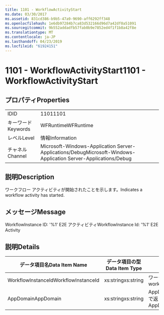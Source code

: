 ```yaml
---
title: 1101 - WorkflowActivityStart
ms.date: 03/30/2017
ms.assetid: 831cd386-b9b5-47a9-9690-aff6292ff348
ms.openlocfilehash: 1e6db97284b7ca83d532166d96d7a42df0a51091
ms.sourcegitcommit: 9b552addadfb57fab0b9e7852ed4f1f1b8a42f8e
ms.translationtype: MT
ms.contentlocale: ja-JP
ms.lasthandoff: 04/23/2019
ms.locfileid: "61924151"
---
```

# <a name="1101---workflowactivitystart"></a><span data-ttu-id="49fe5-102">1101 - WorkflowActivityStart</span><span class="sxs-lookup"><span data-stu-id="49fe5-102">1101 - WorkflowActivityStart</span></span>
## <a name="properties"></a><span data-ttu-id="49fe5-103">プロパティ</span><span class="sxs-lookup"><span data-stu-id="49fe5-103">Properties</span></span>  
  
|||  
|-|-|  
|<span data-ttu-id="49fe5-104">ID</span><span class="sxs-lookup"><span data-stu-id="49fe5-104">ID</span></span>|<span data-ttu-id="49fe5-105">1101</span><span class="sxs-lookup"><span data-stu-id="49fe5-105">1101</span></span>|  
|<span data-ttu-id="49fe5-106">キーワード</span><span class="sxs-lookup"><span data-stu-id="49fe5-106">Keywords</span></span>|<span data-ttu-id="49fe5-107">WFRuntime</span><span class="sxs-lookup"><span data-stu-id="49fe5-107">WFRuntime</span></span>|  
|<span data-ttu-id="49fe5-108">レベル</span><span class="sxs-lookup"><span data-stu-id="49fe5-108">Level</span></span>|<span data-ttu-id="49fe5-109">情報</span><span class="sxs-lookup"><span data-stu-id="49fe5-109">Information</span></span>|  
|<span data-ttu-id="49fe5-110">チャネル</span><span class="sxs-lookup"><span data-stu-id="49fe5-110">Channel</span></span>|<span data-ttu-id="49fe5-111">Microsoft-Windows-Application Server-Applications/Debug</span><span class="sxs-lookup"><span data-stu-id="49fe5-111">Microsoft-Windows-Application Server-Applications/Debug</span></span>|  
  
## <a name="description"></a><span data-ttu-id="49fe5-112">説明</span><span class="sxs-lookup"><span data-stu-id="49fe5-112">Description</span></span>  
 <span data-ttu-id="49fe5-113">ワークフロー アクティビティが開始されたことを示します。</span><span class="sxs-lookup"><span data-stu-id="49fe5-113">Indicates a workflow activity has started.</span></span>  
  
## <a name="message"></a><span data-ttu-id="49fe5-114">メッセージ</span><span class="sxs-lookup"><span data-stu-id="49fe5-114">Message</span></span>  
 <span data-ttu-id="49fe5-115">WorkflowInstance ID: '%1' E2E アクティビティ</span><span class="sxs-lookup"><span data-stu-id="49fe5-115">WorkflowInstance Id: '%1' E2E Activity</span></span>  
  
## <a name="details"></a><span data-ttu-id="49fe5-116">説明</span><span class="sxs-lookup"><span data-stu-id="49fe5-116">Details</span></span>  
  
|<span data-ttu-id="49fe5-117">データ項目名</span><span class="sxs-lookup"><span data-stu-id="49fe5-117">Data Item Name</span></span>|<span data-ttu-id="49fe5-118">データ項目の型</span><span class="sxs-lookup"><span data-stu-id="49fe5-118">Data Item Type</span></span>|<span data-ttu-id="49fe5-119">説明</span><span class="sxs-lookup"><span data-stu-id="49fe5-119">Description</span></span>|  
|--------------------|--------------------|-----------------|  
|<span data-ttu-id="49fe5-120">WorkflowInstanceId</span><span class="sxs-lookup"><span data-stu-id="49fe5-120">WorkflowInstanceId</span></span>|<span data-ttu-id="49fe5-121">xs:string</span><span class="sxs-lookup"><span data-stu-id="49fe5-121">xs:string</span></span>|<span data-ttu-id="49fe5-122">ワークフロー インスタンス ID。</span><span class="sxs-lookup"><span data-stu-id="49fe5-122">The workflow instance id.</span></span>|  
|<span data-ttu-id="49fe5-123">AppDomain</span><span class="sxs-lookup"><span data-stu-id="49fe5-123">AppDomain</span></span>|<span data-ttu-id="49fe5-124">xs:string</span><span class="sxs-lookup"><span data-stu-id="49fe5-124">xs:string</span></span>|<span data-ttu-id="49fe5-125">AppDomain.CurrentDomain.FriendlyName で返される文字列。</span><span class="sxs-lookup"><span data-stu-id="49fe5-125">The string returned by AppDomain.CurrentDomain.FriendlyName.</span></span>|
